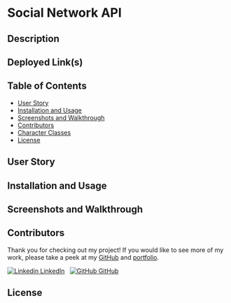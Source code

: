 # Social Network API

## Description

## Deployed Link(s)

## Table of Contents

- [User Story](#user-story)
- [Installation and Usage](#installation-and-usage)
- [Screenshots and Walkthrough](#screenshots-and-walkthrough)
- [Contributors](#contributors)
- [Character Classes](#character-classes)
- [License](#license)

## User Story

## Installation and Usage

## Screenshots and Walkthrough

## Contributors
Thank you for checking out my project! If you would like to see more of my work, please take a peek at my [GitHub](https://github.com/anitachengalva/) and [portfolio](http://anitachengalva.github.io/portfolio).

[![Linkedin](https://i.stack.imgur.com/gVE0j.png) LinkedIn](https://www.linkedin.com/anitachengalva)
&nbsp;
[![GitHub](https://i.stack.imgur.com/tskMh.png) GitHub](https://github.com/anitachengalva)

## License